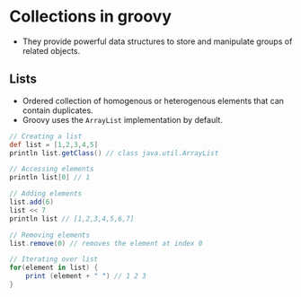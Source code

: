 # Collections in groovy

- They provide powerful data structures to store and manipulate groups of related objects.

## Lists

- Ordered collection of homogenous or heterogenous elements that can contain duplicates.
- Groovy uses the `ArrayList` implementation by default.

```groovy
// Creating a list
def list = [1,2,3,4,5]
println list.getClass() // class java.util.ArrayList

// Accessing elements
println list[0] // 1

// Adding elements
list.add(6)
list << 7
println list // [1,2,3,4,5,6,7]

// Removing elements
list.remove(0) // removes the element at index 0

// Iterating over list
for(element in list) {
    print (element + " ") // 1 2 3
}
```
